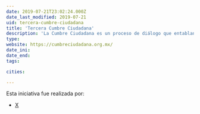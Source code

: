 ```yaml
---
date: 2019-07-21T23:02:24.000Z
date_last_modified: 2019-07-21
uid: tercera-cumbre-ciudadana
title: 'Tercera Cumbre Ciudadana'
description: 'La Cumbre Ciudadana es un proceso de diálogo que entablan diferentes organziaciones de la sociedad civil para construir una agenda en común con el objetivo de incidir en la política pública, de esta manera, se logra comparar las posiciones de los candidatos a la Presidencia de México en el 2018 frente a estas propuestas.'
type: 
website: https://cumbreciudadana.org.mx/
date_ini: 
date_end: 
tags:

cities: 

---
```


Esta iniciativa fue realizada por:

- [X](/organizaciones/tercera-cumbre-ciudadana)
